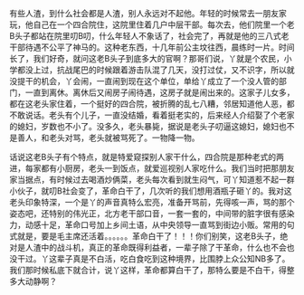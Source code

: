 有些人渣，到什么社会都是人渣，别人永远对不起他。年轻的时候常去一朋友家玩，他自己在一个四合院住，这院里住着几户中层干部。每次去，他们院里一个老B头子都站在院里叨B叨，什么年轻人不象话了，社会完了，再就是他的三八式老干部待遇不公平了神马的。这种老东西，十几年前公主坟往西，晨练时一片。时间长了，我们好奇，就问这老B头子到底多大的官啊？那哥们说，丫就是个农民，小学都没上过，抗战尾巴的时候跟着游击队混了几天，没打过仗，又不识字，所以就没提干的机会，丫会闹，一直闹到现在这个单位，单给丫成立了一个没人管的部门，一直到离休。离休后又闹房子闹待遇，这房子就是闹出来的。这家子儿女多，都在这老头家住着，一个挺好的四合院，被折腾的乱七八糟，邻居知道他人恶，都不敢说话。老头有个儿子，一直没结婚，看着挺老实的，后来经人介绍娶了个老家的媳妇，岁数也不小了。没多久，老头暴毙，据说是老头子叨逼这媳妇，媳妇也不是善人，和老头对骂，老头就被骂死了。一物降一物。

话说这老B头子有个特点，就是特爱窥探别人家干什么，四合院是那种老式的两进，每家都有小厨房，老头一到饭点，就爱巡视别人家吃什么。我们当时把那朋友家当据点，有时候过去喝酒炒俩菜，老头每次看到就生闷气，可丫知道惹不起一群小伙子，就叨B社会变了，革命白干了，几次听的我们想用酒瓶子砸丫的。我对这老头印象特深，一个是丫的声音真特么宏亮，准备开骂前，先得咳一声，骂的那个姿态吧，还特别的伟光正，北方老干部口音，一套一套的，中间带的脏字很有感染力，动感十足，革命口号加上乡间土语，从中央领导一直骂到街边小贩。常用的句式就是，要是毛主席还活着。。。。。。革命白干了！！！你们别笑，这老B头子，绝对是人渣中的战斗机，真正的革命既得利益者，一辈子除了干革命，什么也不会也没干过。丫这辈子真是不白活，吃白食吃到这种境界，比围脖上众公知NB多了。我们那时候私底下就合计，说丫这样，革命都算白干了，那特么要是不白干，得整多大动静啊？


